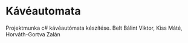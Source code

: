 # Kávéautomata
Projektmunka c# kávéautómata készítése. Belt Bálint Viktor, Kiss Máté, Horváth-Gortva Zalán
